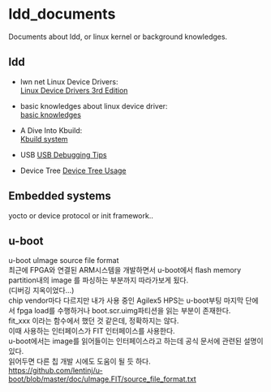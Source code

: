 # ldd_documents
Documents about ldd, or linux kernel or background knowledges.


## ldd
 - lwn net Linux Device Drivers:  
[Linux Device Drivers 3rd Edition](https://lwn.net/Kernel/LDD3/)

 - basic knowledges about linux device driver:    
[basic knowledges](https://tldp.org/LDP/lkmpg/2.6/html/lkmpg.html#AEN121)

 - A Dive Into Kbuild:  
[Kbuild system](https://events19.linuxfoundation.org/wp-content/uploads/2017/11/A-Dive-into-Kbuild-Cao-Jin-Fujitsu.pdf)

 - USB
 [USB Debugging Tips](https://elinux.org/images/1/17/USB_Debugging_and_Profiling_Techniques.pdf)

 - Device Tree
[Device Tree Usage](https://elinux.org/Device_Tree_Usage)



## Embedded systems
yocto or device protocol or init framework..

## u-boot
u-boot uImage source file format  
최근에 FPGA와 연결된 ARM시스템을 개발하면서 u-boot에서 flash memory partition내의 image 를 파싱하는 부분까지 따라가보게 됬다.  
(디버깅 지옥이었다...)  
chip vendor마다 다르지만 내가 사용 중인 Agilex5 HPS는 u-boot부팅 마지막 단에서 fpga load를 수행하거나 boot.scr.uimg파티션을 읽는 부분이 존재한다.  
fit_xxx 이라는 함수에서 했던 것 같은데, 정확하지는 않다.  
이때 사용하는 인터페이스가 FIT 인터페이스를 사용한다.  
u-boot에서는 image를 읽어들이는 인터페이스라고 하는데 공식 문서에 관련된 설명이 있다.  
읽어두면 다른 칩 개발 시에도 도움이 될 듯 하다.  
https://github.com/lentinj/u-boot/blob/master/doc/uImage.FIT/source_file_format.txt


